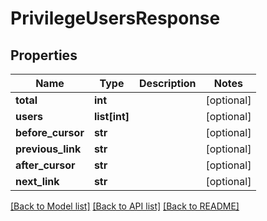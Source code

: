 # PrivilegeUsersResponse

## Properties
Name | Type | Description | Notes
------------ | ------------- | ------------- | -------------
**total** | **int** |  | [optional] 
**users** | **list[int]** |  | [optional] 
**before_cursor** | **str** |  | [optional] 
**previous_link** | **str** |  | [optional] 
**after_cursor** | **str** |  | [optional] 
**next_link** | **str** |  | [optional] 

[[Back to Model list]](../README.md#documentation-for-models) [[Back to API list]](../README.md#documentation-for-api-endpoints) [[Back to README]](../README.md)


